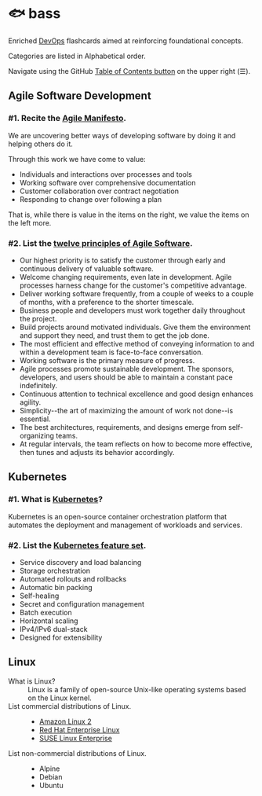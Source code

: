 # 🐟 bass

Enriched [DevOps](https://en.wikipedia.org/wiki/DevOps) flashcards aimed at reinforcing foundational concepts.

Categories are listed in Alphabetical order.

Navigate using the GitHub [Table of Contents button](https://github.blog/changelog/2021-04-13-table-of-contents-support-in-markdown-files/) on the upper right (☰).

## Agile Software Development

### #1. Recite the [Agile Manifesto](https://en.wikipedia.org/wiki/Agile_software_development).

We are uncovering better ways of developing software by doing it and helping others do it.

Through this work we have come to value:

- Individuals and interactions over processes and tools
- Working software over comprehensive documentation
- Customer collaboration over contract negotiation
- Responding to change over following a plan

That is, while there is value in the items on the right, we value the items on the left more.

### #2. List the [twelve principles of Agile Software](https://agilemanifesto.org/principles.html).

- Our highest priority is to satisfy the customer through early and continuous delivery of valuable software.
- Welcome changing requirements, even late in development. Agile processes harness change for the customer's competitive advantage.
- Deliver working software frequently, from a couple of weeks to a couple of months, with a preference to the shorter timescale.
- Business people and developers must work together daily throughout the project.
- Build projects around motivated individuals. Give them the environment and support they need, and trust them to get the job done.
- The most efficient and effective method of conveying information to and within a development team is face-to-face conversation.
- Working software is the primary measure of progress.
- Agile processes promote sustainable development. The sponsors, developers, and users should be able to maintain a constant pace indefinitely.
- Continuous attention to technical excellence and good design enhances agility.
- Simplicity--the art of maximizing the amount of work not done--is essential.
- The best architectures, requirements, and designs emerge from self-organizing teams.
- At regular intervals, the team reflects on how to become more effective, then tunes and adjusts its behavior accordingly.

## Kubernetes

### #1. What is [Kubernetes](https://kubernetes.io/docs/concepts/overview/)?

Kubernetes is an open-source container orchestration platform that automates the deployment and management of workloads and services.

### #2. List the [Kubernetes feature set](https://kubernetes.io/docs/concepts/overview/#why-you-need-kubernetes-and-what-can-it-do).

- Service discovery and load balancing
- Storage orchestration
- Automated rollouts and rollbacks
- Automatic bin packing
- Self-healing
- Secret and configuration management
- Batch execution
- Horizontal scaling
- IPv4/IPv6 dual-stack
- Designed for extensibility

## Linux

<dl>
  <dt>What is Linux?</dt>
  <dd>Linux is a family of open-source Unix-like operating systems based on the Linux kernel.</dd>

  <dt>List commercial distributions of Linux.</dt>
  <dd>
    <ul>
      <li><a href="https://aws.amazon.com/amazon-linux-2">Amazon Linux 2</a></li>
      <li><a href="https://www.redhat.com/en/technologies/linux-platforms/enterprise-linux">Red Hat Enterprise Linux</a></li>
      <li><a href="https://www.suse.com/products/server/">SUSE Linux Enterprise</a></li>
    </ul>
  </dd>

  <dt>List non-commercial distributions of Linux.</dt>
  <dd>
    <ul>
      <li>Alpine</li>
      <li>Debian</li>
      <li>Ubuntu</li>
    </ul>
  </dd>

